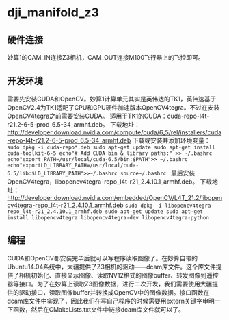 # dji_manifold_z3

## 硬件连接
妙算1的CAM_IN连接Z3相机，CAM_OUT连接M100飞行器上的飞控即可。

## 开发环境
需要先安装CUDA和OpenCV。妙算1计算单元其实是英伟达的TK1，英伟达基于OpenCV2.4为TK1适配了CPU和GPU硬件加速版本OpenCV4tegra。不过在安装OpenCV4tegra之前需要安装CUDA。
    适用于TK1的CUDA：cuda-repo-l4t-r21.2-6-5-prod_6.5-34_armhf.deb。
    下载地址：http://developer.download.nvidia.com/compute/cuda/6_5/rel/installers/cuda-repo-l4t-r21.2-6-5-prod_6.5-34_armhf.deb
    下载或安装并添加环境变量：
    ```sudo dpkg -i cuda-repo*.deb
    sudo apt-get update
    sudo apt-get install cuda-toolkit-6-5
    echo"# Add CUDA bin & library paths:" >> ~/.bashrc
    echo"export PATH=/usr/local/cuda-6.5/bin:$PATH">> ~/.bashrc
    echo"exportLD_LIBRARY_PATH=/usr/local/cuda-6.5/lib:$LD_LIBRARY_PATH">>~/.bashrc
    source~/.bashrc
    ```
    最后安装OpenCV4tegra，libopencv4tegra-repo_l4t-r21_2.4.10.1_armhf.deb。
    下载地址：http://developer.download.nvidia.com/embedded/OpenCV/L4T_21.2/libopencv4tegra-repo_l4t-r21_2.4.10.1_armhf.deb
    ```sudo dpkg -i libopencv4tegra-repo_l4t-r21_2.4.10.1_armhf.deb
    sudo apt-get update
    sudo apt-get install libopencv4tegra libopencv4tegra-dev libopencv4tegra-python
    ```

## 编程
CUDA和OpenCV都安装完毕后就可以写程序读取图像了。在妙算自带的Ubuntu14.04系统中，大疆提供了Z3相机的驱动——dcam库文件。这个库文件提供了相机初始化、直接显示图像、读取NV12格式的图像buffer、转发图像到遥控器等接口。为了在妙算上读取Z3图像数据，进行二次开发，我们需要使用大疆提供的驱动接口，读取图像buffer并转换成OpenCV中的图像数据。接口函数在dcam库文件中实现了，因此我们在写自己程序的时候需要用extern关键字申明一下函数，然后在CMakeLists.txt文件中链接dcam库文件就可以了。

